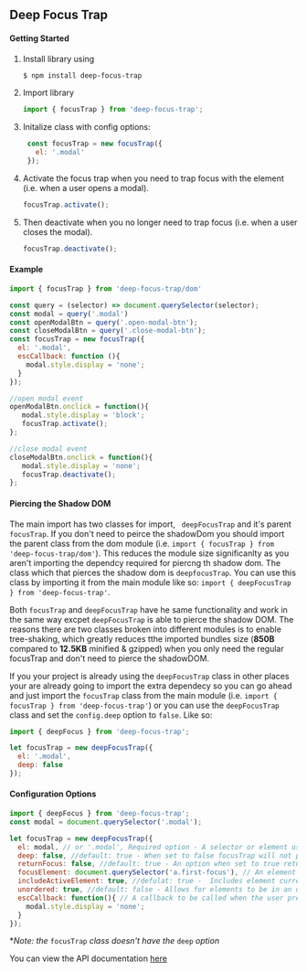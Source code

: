 ## Deep Focus Trap

#### Getting Started
1. Install library using
    ``` bash
    $ npm install deep-focus-trap
    ```
2. Import library 

    ``` javascript
    import { focusTrap } from 'deep-focus-trap';
    ```
3. Initalize class with config options:

    ``` javascript
     const focusTrap = new focusTrap({
       el: '.modal'
     });
    ```
4. Activate the focus trap when you need to trap focus with the element (i.e. when a user opens a modal).

    ``` javascript
    focusTrap.activate();
    ``` 
5. Then deactivate when you no longer need to trap focus (i.e. when a user closes the modal).

    ``` javascript
    focusTrap.deactivate();
    ``` 
#### Example
``` javascript
import { focusTrap } from 'deep-focus-trap/dom'

const query = (selector) => document.querySelector(selector);
const modal = query('.modal')
const openModalBtn = query('.open-modal-btn');
const closeModalBtn = query('.close-modal-btn');
const focusTrap = new focusTrap({
  el: '.modal',
  escCallback: function (){
    modal.style.display = 'none';
  }
});

//open modal event
openModalBtn.onclick = function(){
   modal.style.display = 'block';
   focusTrap.activate();
};

//close modal event
closeModalBtn.onclick = function(){
   modal.style.display = 'none';
   focusTrap.deactivate();
};
```

#### Piercing the Shadow DOM

The main import has two classes for import, ` deepFocusTrap` and it's parent `focusTrap`. If you don't need to peirce the shadowDom you should import the parent class from the dom module  (i.e. `import { focusTrap } from 'deep-focus-trap/dom'`). This reduces the module size significanlty as you aren't importing the dependcy required for piercng th shadow dom. The class which that pierces the shadow dom is `deepfocusTrap`. You can use this class by importing it from the main module like so: `import { deepFocusTrap } from 'deep-focus-trap'`. 

Both `focusTrap` and `deepFocusTrap` have he same functionality and work in the same way excpet `deepFocusTrap` is able to pierce the shadow DOM. The reasons there are two classes broken into different modules is to enable tree-shaking, which greatly reduces tthe imported bundles size (**850B** compared to **12.5KB** minified & gzipped) when you only need the regular focusTrap and don't need to pierce the shadowDOM.

If you your project is already using the `deepFocusTrap` class in other places your are already going to import the extra dependecy so you can go ahead and  just import the `focusTrap` class from the main module (i.e. `import { focusTrap } from 'deep-focus-trap'`) or you can use the `deepFocusTrap` class and set the `config.deep` option to `false`. Like so:

``` javascript
import { deepFocus } from 'deep-focus-trap';

let focusTrap = new deepFocusTrap({
  el: '.modal',
  deep: false
});
```

#### Configuration Options

``` javascript
import { deepFocus } from 'deep-focus-trap';
const modal = document.querySelector('.modal');

let focusTrap = new deepFocusTrap({
  el: modal, // or '.modal', Required option - A selector or element used to trap focus within
  deep: false, //default: true - When set to false focusTrap will not peirce the Shadow DOM.
  returnFocus: false, //default: true - An option when set to true returns focus upon deactivation to the last eement that had focus before the trap was activated. 
  focusElement: document.querySelector('a.first-focus'), // An element to focus on as soon as the focus trap is activated.
  includeActiveElement: true, //defulat: true -  Includes element currently in focus when focusTrap is activated within the focusable elements.
  unordered: true, //default: false - Allows for elements to be in an order in the dom. Then follows the order of appearance in the focusableElements array instead.
  escCallback: function(){ // A callback to be called when the user presses the escape key. Note his automatically calls deactive() after escCallback
    modal.style.display = 'none';
  }
});

```
**Note: the* `focusTrap` *class doesn't have the* `deep` *option*

You can view the API documentation [here](./docs.md)